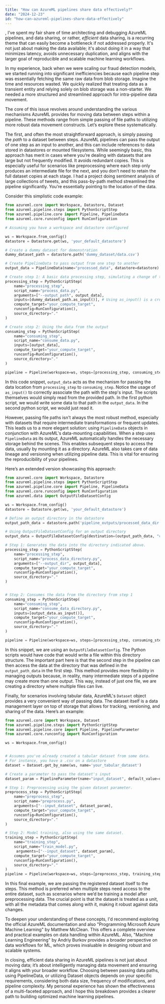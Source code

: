 ```yaml
---
title: "How can AzureML pipelines share data effectively?"
date: "2024-12-23"
id: "how-can-azureml-pipelines-share-data-effectively"
---
```


,  I’ve spent my fair share of time architecting and debugging AzureML pipelines, and data sharing, or rather, *efficient* data sharing, is a recurring theme that can easily become a bottleneck if not addressed properly. It's not just about making the data available; it's about doing it in a way that minimizes latency, avoids unnecessary duplication, and aligns with the larger goal of reproducible and scalable machine learning workflows.

In my experience, back when we were scaling our fraud detection models, we started running into significant inefficiencies because each pipeline step was essentially fetching the same raw data from blob storage. Imagine the time and resources wasted. We quickly realized that treating data as a transient entity and relying solely on blob storage was a non-starter. We needed a more structured and streamlined approach for intra-pipeline data movement.

The core of this issue revolves around understanding the various mechanisms AzureML provides for moving data between steps within a pipeline. These methods range from simple passing of file paths to utilizing more robust data movement constructs. Let’s explore these systematically.

The first, and often the most straightforward approach, is simply passing the *path* to a dataset between steps. AzureML pipelines can pass the output of one step as an input to another, and this can include references to data stored in datastores or mounted filesystems. While seemingly basic, this approach has merit in cases where you’re dealing with datasets that are large but not frequently modified. It avoids redundant copies. This is especially useful for scenarios like preprocessing where each step only produces an intermediate file for the next, and you don’t need to retain the full dataset copies at each stage. I had a project doing sentiment analysis of large collections of tweets, and this pass-by-path method streamlined the pipeline significantly. You’re essentially pointing to the location of the data.

Consider this simplistic code example:

```python
from azureml.core import Workspace, Datastore, Dataset
from azureml.pipeline.steps import PythonScriptStep
from azureml.pipeline.core import Pipeline, PipelineData
from azureml.core.runconfig import RunConfiguration

# Assuming you have a workspace and datastore configured

ws = Workspace.from_config()
datastore = Datastore.get(ws, 'your_default_datastore')

# Create a dummy dataset for demonstration
dummy_dataset_path = datastore.path('dummy_dataset/data.csv')

# Create PipelineData to pass output from one step to another
output_data = PipelineData(name="processed_data", datastore=datastore)

# Create step 1: A basic data processing step, simulating a change of the file
processing_step = PythonScriptStep(
    name="processing_step",
    script_name="process_data.py",
    arguments=["--output_path", output_data],
    inputs=[dummy_dataset_path.as_input()], # Using as_input() is a crucial step
    compute_target="your_compute_target",
    runconfig=RunConfiguration(),
    source_directory="."
)

# Create step 2: Using the data from the output
consuming_step = PythonScriptStep(
    name="consuming_step",
    script_name="consume_data.py",
    inputs=[output_data],
    compute_target="your_compute_target",
    runconfig=RunConfiguration(),
    source_directory="."
)

pipeline = Pipeline(workspace=ws, steps=[processing_step, consuming_step])
```

In this code snippet, `output_data` acts as the mechanism for passing the data location from `processing_step` to `consuming_step`. Notice the usage of `as_input()` to correctly associate the path with the step's input. The scripts themselves would simply read from the provided path. In the first python script, we would write some data to that path in the `output_data`. In the second python script, we would just read it.

However, passing file paths isn't always the most robust method, especially with datasets that require intermediate transformations or frequent updates. This leads us to a more elegant solution: using `PipelineData` objects in conjunction with AzureML's data-mounting capabilities. When a step uses `PipelineData` as its output, AzureML automatically handles the necessary storage behind the scenes. This enables subsequent steps to access the data, usually by mounting it as a directory. AzureML also takes care of data lineage and versioning when utilizing pipeline data. This is vital for ensuring the reproducibility of your pipelines.

Here’s an extended version showcasing this approach:

```python
from azureml.core import Workspace, Datastore
from azureml.pipeline.steps import PythonScriptStep
from azureml.pipeline.core import Pipeline, PipelineData
from azureml.core.runconfig import RunConfiguration
from azureml.data import OutputFileDatasetConfig

ws = Workspace.from_config()
datastore = Datastore.get(ws, 'your_default_datastore')

# Define an output directory in the datastore
output_path_data = datastore.path('pipeline_outputs/processed_data_dir')

# Using OutputFileDatasetConfig for an output directory
output_data = OutputFileDatasetConfig(destination=(output_path_data, "csv")).register_on_complete("processed_output")

# Step 1: Generates the data into the directory indicated above.
processing_step = PythonScriptStep(
    name="processing_step",
    script_name="process_data_directory.py",
    arguments=["--output_dir", output_data],
    compute_target="your_compute_target",
    runconfig=RunConfiguration(),
    source_directory="."
)


# Step 2: Consumes the data from the directory from step 1
consuming_step = PythonScriptStep(
    name="consuming_step",
    script_name="consume_data_directory.py",
    inputs=[output_data.as_input()],
    compute_target="your_compute_target",
    runconfig=RunConfiguration(),
    source_directory="."
)

pipeline = Pipeline(workspace=ws, steps=[processing_step, consuming_step])
```

In this snippet, we are using an `OutputFileDatasetConfig`. The Python scripts would have code that would write a file within this directory structure.  The important part here is that the second step in the pipeline can then access the data at the directory that was defined in the `output_path_data` in the first step.  This method provides more flexibility in managing outputs because, in reality, many intermediate steps of a pipeline may create more than one output. This way, instead of just one file, we are creating a directory where multiple files can live.

Finally, for scenarios involving tabular data, AzureML's `Dataset` object provides a very convenient way of passing data. The dataset itself is a data management layer on top of storage that allows for tracking, versioning, and sharing of the data. Here’s an example:

```python
from azureml.core import Workspace, Dataset
from azureml.pipeline.steps import PythonScriptStep
from azureml.pipeline.core import Pipeline, PipelineParameter
from azureml.core.runconfig import RunConfiguration

ws = Workspace.from_config()


# Assumes you've already created a tabular dataset from some data.
# For instance, you have a .csv on a datastore
dataset = Dataset.get_by_name(ws, name='your_tabular_dataset')

# Create a parameter to pass the dataset's input
dataset_param = PipelineParameter(name="input_dataset", default_value=dataset)

# Step 1: Preprocessing using the given dataset parameter.
preprocess_step = PythonScriptStep(
    name="preprocess_step",
    script_name="preprocess.py",
    arguments=["--input_dataset", dataset_param],
    compute_target="your_compute_target",
    runconfig=RunConfiguration(),
    source_directory="."
)

# Step 2: Model training, also using the same dataset.
training_step = PythonScriptStep(
    name="training_step",
    script_name="train_model.py",
     arguments=["--input_dataset", dataset_param],
    compute_target="your_compute_target",
    runconfig=RunConfiguration(),
    source_directory="."
)
pipeline = Pipeline(workspace=ws, steps=[preprocess_step, training_step])
```

In this final example, we are passing the registered dataset itself to the steps. This method is preferred when multiple steps need access to the entire dataset, such as scenarios where we’d be training a model after preprocessing data. The crucial point is that the dataset is treated as a unit, with all the metadata that comes along with it, making it robust against data changes.

To deepen your understanding of these concepts, I'd recommend exploring the official AzureML documentation and also "Programming Microsoft Azure Machine Learning" by Matthew McClean. This offers a complete overview and practical examples on data handling within AzureML. Also, "Machine Learning Engineering" by Andriy Burkov provides a broader perspective on data workflows for ML, which proves invaluable in designing robust and scalable systems.

In closing, efficient data sharing in AzureML pipelines is not just about moving data; it’s about intelligently managing data movement and ensuring it aligns with your broader workflow. Choosing between passing data paths, using PipelineData, or utilizing Dataset objects depends on your specific requirements, considering both data size, frequency of modifications, and pipeline complexity. My personal experience has shown the effectiveness of a multi-faceted approach, and I hope this breakdown provides a clearer path to building optimized machine learning pipelines.
